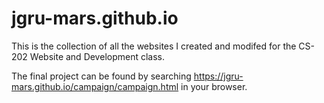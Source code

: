 # jgru-mars.github.io

This is the collection of all the websites I created and modifed for the CS-202 Website and Development class.

The final project can be found by searching https://jgru-mars.github.io/campaign/campaign.html in your browser.
